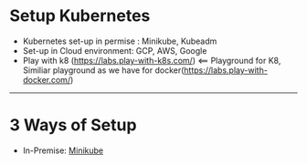 # Setup Kubernetes

- Kubernetes set-up in permise : Minikube, Kubeadm
- Set-up in Cloud environment: GCP, AWS, Google
- Play with k8 (https://labs.play-with-k8s.com/) <== Playground for K8, Similiar playground as we have for docker(https://labs.play-with-docker.com/)

---

# 3 Ways of Setup

- In-Premise: [Minikube](./set-up/in-premise.md)
